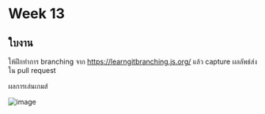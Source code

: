 # Week 13 #

## ใบงาน

ให้ฝึกทำการ branching  จาก  https://learngitbranching.js.org/ แล้ว capture ผลลัพธ์ส่งใน pull request

ผลการเล่นเกมส์

![image](https://user-images.githubusercontent.com/92082350/144768911-0d936679-4ced-4714-b6ba-8cc3ba586725.png)


